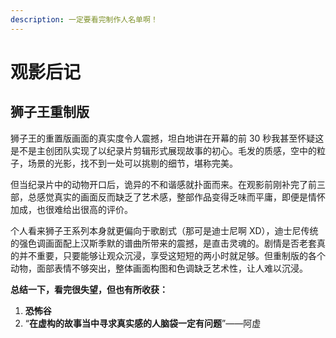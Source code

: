 ```yaml
---
description: 一定要看完制作人名单啊！
---
```


# 观影后记

## 狮子王重制版

狮子王的重置版画面的真实度令人震撼，坦白地讲在开幕的前 30 秒我甚至怀疑这是不是主创团队实现了以纪录片剪辑形式展现故事的初心。毛发的质感，空中的粒子，场景的光影，找不到一处可以挑剔的细节，堪称完美。

但当纪录片中的动物开口后，诡异的不和谐感就扑面而来。在观影前刚补完了前三部，总感觉真实的画面反而缺乏了艺术感，整部作品变得乏味而平庸，即便是情怀加成，也很难给出很高的评价。

个人看来狮子王系列本身就更偏向于歌剧式（那可是迪士尼啊 XD），迪士尼传统的强色调画面配上汉斯季默的谱曲所带来的震撼，是直击灵魂的。剧情是否老套真的并不重要，只要能够让观众沉浸，享受这短短的两小时就足够。但重制版的各个动物，面部表情不够突出，整体画面构图和色调缺乏艺术性，让人难以沉浸。

**总结一下，看完很失望，但也有所收获：**

1. **恐怖谷**
2. “**在虚构的故事当中寻求真实感的人脑袋一定有问题**”——阿虚
